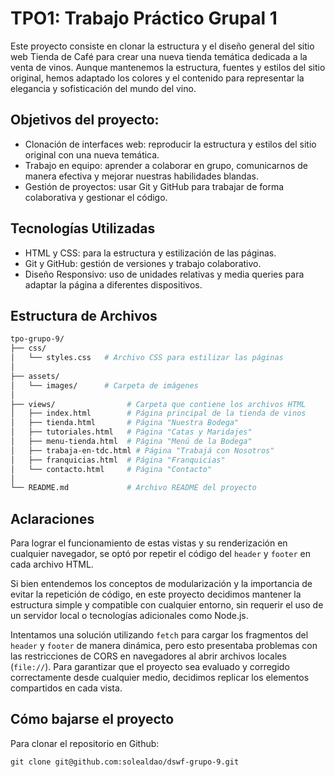 # TPO1: Trabajo Práctico Grupal 1

Este proyecto consiste en clonar la estructura y el diseño general del sitio web Tienda de Café para crear una nueva tienda temática dedicada a la venta de vinos. Aunque mantenemos la estructura, fuentes y estilos del sitio original, hemos adaptado los colores y el contenido para representar la elegancia y sofisticación del mundo del vino.

## Objetivos del proyecto:

-  Clonación de interfaces web: reproducir la estructura y estilos del sitio original con una nueva temática.
-  Trabajo en equipo: aprender a colaborar en grupo, comunicarnos de manera efectiva y mejorar nuestras habilidades blandas.
-  Gestión de proyectos: usar Git y GitHub para trabajar de forma colaborativa y gestionar el código.

## Tecnologías Utilizadas

-  HTML y CSS: para la estructura y estilización de las páginas.
-  Git y GitHub: gestión de versiones y trabajo colaborativo.
-  Diseño Responsivo: uso de unidades relativas y media queries para adaptar la página a diferentes dispositivos.

## Estructura de Archivos

```bash
tpo-grupo-9/
├── css/
│   └── styles.css   # Archivo CSS para estilizar las páginas
│
├── assets/
│   └── images/      # Carpeta de imágenes
│
├── views/                # Carpeta que contiene los archivos HTML
│   ├── index.html        # Página principal de la tienda de vinos
│   ├── tienda.html       # Página "Nuestra Bodega"
│   ├── tutoriales.html   # Página "Catas y Maridajes"
│   ├── menu-tienda.html  # Página "Menú de la Bodega"
│   ├── trabaja-en-tdc.html # Página "Trabajá con Nosotros"
│   ├── franquicias.html  # Página "Franquicias"
│   └── contacto.html     # Página "Contacto"
│
└── README.md             # Archivo README del proyecto
```

## Aclaraciones

Para lograr el funcionamiento de estas vistas y su renderización en cualquier navegador, se optó por repetir el código del `header` y `footer` en cada archivo HTML.

Si bien entendemos los conceptos de modularización y la importancia de evitar la repetición de código, en este proyecto decidimos mantener la estructura simple y compatible con cualquier entorno, sin requerir el uso de un servidor local o tecnologías adicionales como Node.js.

Intentamos una solución utilizando `fetch` para cargar los fragmentos del `header` y `footer` de manera dinámica, pero esto presentaba problemas con las restricciones de CORS en navegadores al abrir archivos locales (`file://`). Para garantizar que el proyecto sea evaluado y corregido correctamente desde cualquier medio, decidimos replicar los elementos compartidos en cada vista.

## Cómo bajarse el proyecto

Para clonar el repositorio en Github:

```
git clone git@github.com:solealdao/dswf-grupo-9.git
```
